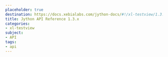 ```yaml
---
placeholder: true
destination: https://docs.xebialabs.com/jython-docs/#!/xl-testview/1.3.x
title: Jython API Reference 1.3.x
categories: 
- xl-testview
subject:
- API
tags:
- api
---
```


